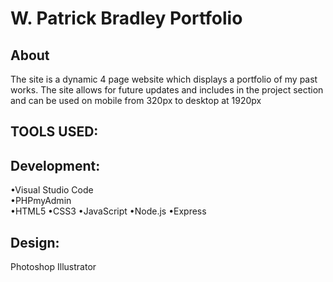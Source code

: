 # W. Patrick Bradley Portfolio

## About
The site is a dynamic 4 page website which displays a portfolio of my past works.
The site allows for future updates and includes in the project section and can be used on mobile from 320px to desktop at 1920px

## TOOLS USED:

## Development:
•Visual Studio Code
<br>
•PHPmyAdmin
<br>
•HTML5
•CSS3
•JavaScript
•Node.js
•Express 

## Design:
Photoshop
Illustrator
